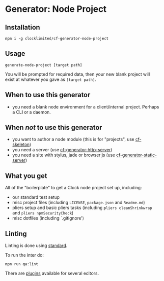 # Generator: Node Project

## Installation

```
npm i -g clocklimited/cf-generator-node-project
```

## Usage

```
generate-node-project [target path]
```

You will be prompted for required data, then your new blank project will exist at whatever you gave as `[target path]`.

## When to use this generator

- you need a blank node environment for a client/internal project. Perhaps a CLI or a daemon.

## When _not_ to use this generator

- you want to author a node module (this is for "projects", use [cf-skeleton](https://github.com/clocklimited/cf-skeleton))
- you need a server (use [cf-generator-http-server](https://github.com/clocklimited/cf-generator-http-server))
- you need a site with stylus, jade or browser js (use [cf-generator-static-server](https://github.com/clocklimited/cf-generator-static-server))

## What you get

All of the "boilerplate" to get a Clock node project set up, including:

- our standard test setup
- misc project files (including `LICENSE`, `package.json` and `Readme.md`)
- pliers setup and basic pliers tasks (including `pliers cleanShrinkwrap` and `pliers npmSecurityCheck`)
- misc dotfiles (including `.gitignore')

## Linting

Linting is done using [standard](https://github.com/feross/standard).

To run the inter do:

```
npm run qa:lint
```

There are [plugins](https://github.com/feross/standard#are-there-text-editor-plugins) available for several editors.
